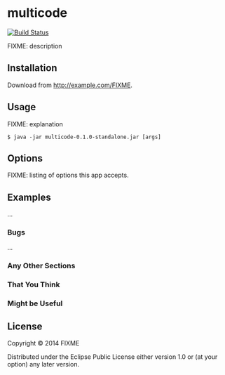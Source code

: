 # multicode
[![Build Status](https://travis-ci.org/mokevnin/multicode.svg?branch=travis)](https://travis-ci.org/mokevnin/multicode)

FIXME: description

## Installation

Download from http://example.com/FIXME.

## Usage

FIXME: explanation

    $ java -jar multicode-0.1.0-standalone.jar [args]

## Options

FIXME: listing of options this app accepts.

## Examples

...

### Bugs

...

### Any Other Sections
### That You Think
### Might be Useful

## License

Copyright © 2014 FIXME

Distributed under the Eclipse Public License either version 1.0 or (at
your option) any later version.

